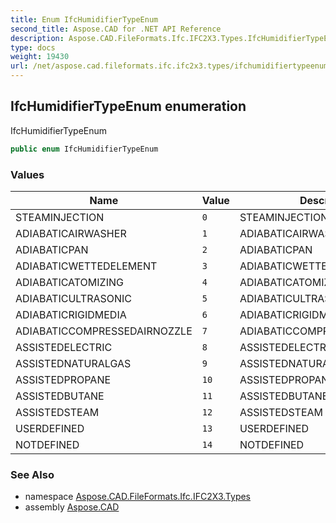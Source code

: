 ```yaml
---
title: Enum IfcHumidifierTypeEnum
second_title: Aspose.CAD for .NET API Reference
description: Aspose.CAD.FileFormats.Ifc.IFC2X3.Types.IfcHumidifierTypeEnum enum. IfcHumidifierTypeEnum
type: docs
weight: 19430
url: /net/aspose.cad.fileformats.ifc.ifc2x3.types/ifchumidifiertypeenum/
---
```

## IfcHumidifierTypeEnum enumeration

IfcHumidifierTypeEnum

```csharp
public enum IfcHumidifierTypeEnum
```

### Values

| Name | Value | Description |
| --- | --- | --- |
| STEAMINJECTION | `0` | STEAMINJECTION |
| ADIABATICAIRWASHER | `1` | ADIABATICAIRWASHER |
| ADIABATICPAN | `2` | ADIABATICPAN |
| ADIABATICWETTEDELEMENT | `3` | ADIABATICWETTEDELEMENT |
| ADIABATICATOMIZING | `4` | ADIABATICATOMIZING |
| ADIABATICULTRASONIC | `5` | ADIABATICULTRASONIC |
| ADIABATICRIGIDMEDIA | `6` | ADIABATICRIGIDMEDIA |
| ADIABATICCOMPRESSEDAIRNOZZLE | `7` | ADIABATICCOMPRESSEDAIRNOZZLE |
| ASSISTEDELECTRIC | `8` | ASSISTEDELECTRIC |
| ASSISTEDNATURALGAS | `9` | ASSISTEDNATURALGAS |
| ASSISTEDPROPANE | `10` | ASSISTEDPROPANE |
| ASSISTEDBUTANE | `11` | ASSISTEDBUTANE |
| ASSISTEDSTEAM | `12` | ASSISTEDSTEAM |
| USERDEFINED | `13` | USERDEFINED |
| NOTDEFINED | `14` | NOTDEFINED |

### See Also

* namespace [Aspose.CAD.FileFormats.Ifc.IFC2X3.Types](../../aspose.cad.fileformats.ifc.ifc2x3.types/)
* assembly [Aspose.CAD](../../)


